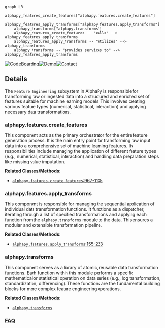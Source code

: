```mermaid
graph LR
    alphapy_features_create_features["alphapy.features.create_features"]
    alphapy_features_apply_transforms["alphapy.features.apply_transforms"]
    alphapy_transforms["alphapy.transforms"]
    alphapy_features_create_features -- "calls" --> alphapy_features_apply_transforms
    alphapy_features_apply_transforms -- "utilizes" --> alphapy_transforms
    alphapy_transforms -- "provides services to" --> alphapy_features_apply_transforms
```

[![CodeBoarding](https://img.shields.io/badge/Generated%20by-CodeBoarding-9cf?style=flat-square)](https://github.com/CodeBoarding/GeneratedOnBoardings)[![Demo](https://img.shields.io/badge/Try%20our-Demo-blue?style=flat-square)](https://www.codeboarding.org/demo)[![Contact](https://img.shields.io/badge/Contact%20us%20-%20contact@codeboarding.org-lightgrey?style=flat-square)](mailto:contact@codeboarding.org)

## Details

The `Feature Engineering` subsystem in AlphaPy is responsible for transforming raw or ingested data into a structured and enriched set of features suitable for machine learning models. This involves creating various feature types (numerical, statistical, interaction) and applying necessary data transformations.

### alphapy.features.create_features
This component acts as the primary orchestrator for the entire feature generation process. It is the main entry point for transforming raw input data into a comprehensive set of machine learning features. Its responsibilities include managing the application of different feature types (e.g., numerical, statistical, interaction) and handling data preparation steps like missing value imputation.


**Related Classes/Methods**:

- <a href="https://github.com/ScottfreeLLC/AlphaPy/blob/master/alphapy/features.py#L967-L1135" target="_blank" rel="noopener noreferrer">`alphapy.features.create_features`:967-1135</a>


### alphapy.features.apply_transforms
This component is responsible for managing the sequential application of individual data transformation functions. It functions as a dispatcher, iterating through a list of specified transformations and applying each function from the `alphapy.transforms` module to the data. This ensures a modular and extensible transformation pipeline.


**Related Classes/Methods**:

- <a href="https://github.com/ScottfreeLLC/AlphaPy/blob/master/alphapy/features.py#L155-L223" target="_blank" rel="noopener noreferrer">`alphapy.features.apply_transforms`:155-223</a>


### alphapy.transforms
This component serves as a library of atomic, reusable data transformation functions. Each function within this module performs a specific mathematical or statistical operation on data series (e.g., log transformation, standardization, differencing). These functions are the fundamental building blocks for more complex feature engineering operations.


**Related Classes/Methods**:

- <a href="https://github.com/ScottfreeLLC/AlphaPy/blob/master/alphapy/transforms.py" target="_blank" rel="noopener noreferrer">`alphapy.transforms`</a>




### [FAQ](https://github.com/CodeBoarding/GeneratedOnBoardings/tree/main?tab=readme-ov-file#faq)